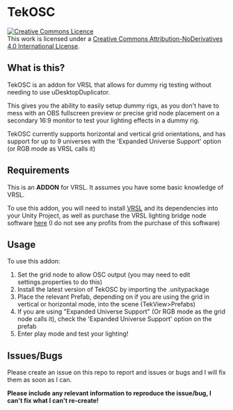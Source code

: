 # TekOSC

<a rel="license" href="http://creativecommons.org/licenses/by-nd/4.0/"><img alt="Creative Commons Licence" style="border-width:0" src="https://i.creativecommons.org/l/by-nd/4.0/88x31.png" /></a><br />This work is licensed under a <a rel="license" href="http://creativecommons.org/licenses/by-nd/4.0/">Creative Commons Attribution-NoDerivatives 4.0 International License</a>.
 
 ## What is this?
 TekOSC is an addon for VRSL that allows for dummy rig testing without needing to use uDesktopDuplicator.
 
 This gives you the ability to easily setup dummy rigs, as you don't have to mess with an OBS fullscreen preview or precise grid node placement on a secondary 16:9 monitor to test your lighting effects in a dummy rig.
 
 TekOSC currently supports horizontal and vertical grid orientations, and has support for up to 9 universes with the 'Expanded Universe Support' option (or RGB mode as VRSL calls it)
 
 ## Requirements
 
 This is an **ADDON** for VRSL. It assumes you have some basic knowledge of VRSL.
 
 To use this addon, you will need to install [VRSL](https://github.com/AcChosen/VR-Stage-Lighting) and its dependencies into your Unity Project, as well as purchase the VRSL lighting bridge node software [here](https://acchosen.gumroad.com/l/xYaPu) (I do not see any profits from the purchase of this software)
 
 ## Usage
 
 To use this addon:
 
 1. Set the grid node to allow OSC output (you may need to edit settings.properties to do this)
 2. Install the latest version of TekOSC by importing the .unitypackage
 3. Place the relevant Prefab, depending on if you are using the grid in vertical or horizontal mode, into the scene (TekView>Prefabs)
 4. If you are using "Expanded Universe Support" (Or RGB mode as the grid node calls it), check the 'Expanded Universe Support' option on the prefab
 5. Enter play mode and test your lighting!
 
 ## Issues/Bugs
 
 Please create an issue on this repo to report and issues or bugs and I will fix them as soon as I can.
 
 **Please include any relevant information to reproduce the issue/bug, I can't fix what I can't re-create!**
